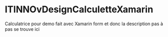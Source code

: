 # ITINNOvDesignCalculetteXamarin
Calculatrice pour demo fait avec Xamarin form et donc la description pas à pas se trouve ici 
